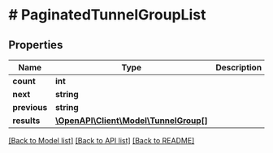 # # PaginatedTunnelGroupList

## Properties

Name | Type | Description | Notes
------------ | ------------- | ------------- | -------------
**count** | **int** |  |
**next** | **string** |  | [optional]
**previous** | **string** |  | [optional]
**results** | [**\OpenAPI\Client\Model\TunnelGroup[]**](TunnelGroup.md) |  |

[[Back to Model list]](../../README.md#models) [[Back to API list]](../../README.md#endpoints) [[Back to README]](../../README.md)
